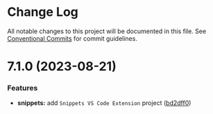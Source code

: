 # Change Log

All notable changes to this project will be documented in this file.
See [Conventional Commits](https://conventionalcommits.org) for commit guidelines.

# 7.1.0 (2023-08-21)

### Features

- **snippets:** add `Snippets VS Code Extension` project ([bd2dff0](https://github.com/Refinitiv/refinitiv-ui/commit/bd2dff0a646bc6f5ef18188e3d75afa2b4eebc37))

